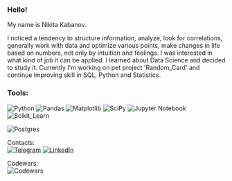 ### Hello!
My name is Nikita Kabanov.

I noticed a tendency to structure information, analyze, look for correlations, generally work with data and optimize various points, make changes in life based on numbers, not only by intuition and feelings. I was interested in what kind of job it can be applied. I learned about Data Science and decided to study it. Currently I'm working on pet project 'Random_Card' and continue improving skill in SQL, Python and Statistics.

### Tools:  
![Python](https://img.shields.io/badge/python-3670A0?style=for-the-badge&logo=python&logoColor=ffdd54) ![Pandas](https://img.shields.io/badge/pandas-%23150458.svg?style=for-the-badge&logo=pandas&logoColor=white) ![Matplotlib](https://img.shields.io/badge/Matplotlib-%23ffffff.svg?style=for-the-badge&logo=Matplotlib&logoColor=black) ![SciPy](https://img.shields.io/badge/SciPy-%230C55A5.svg?style=for-the-badge&logo=scipy&logoColor=%white) ![Jupyter Notebook](https://img.shields.io/badge/jupyter-%23FA0F00.svg?style=for-the-badge&logo=jupyter&logoColor=white) ![Scikit_Learn](https://img.shields.io/badge/scikit_learn-F7931E?style=for-the-badge&logo=scikit-learn&logoColor=white)

![Postgres](https://img.shields.io/badge/postgres-%23316192.svg?style=for-the-badge&logo=postgresql&logoColor=white)


Contacts:  
[![Telegram](https://img.shields.io/badge/Telegram-2CA5E0?style=for-the-badge&logo=telegram&logoColor=white)](https://t.me/KNN019)
[![LinkedIn](https://img.shields.io/badge/LinkedIn-0077B5?style=for-the-badge&logo=linkedin&logoColor=white)](https://www.linkedin.com/in/nikita-kabanov-01525525b/)


Codewars:  
![Codewars](https://www.codewars.com/users/Nekian/badges/large)
